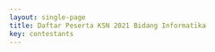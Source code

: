 ```yaml
---
layout: single-page
title: Daftar Peserta KSN 2021 Bidang Informatika
key: contestants
---
```


<table id="contestants" class="table table-striped table-bordered"></table>

<script type="text/javascript" src="/assets/js/contestants.js"></script>